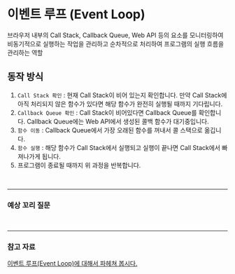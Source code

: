 # 이벤트 루프 (Event Loop)

브라우저 내부의 Call Stack, Callback Queue, Web API 등의 요소를 모니터링하여 비동기적으로 실행하는 작업을 관리하고 순차적으로 처리하여 프로그램의 실행 흐름을 관리하는 역할

## 동작 방식

1. `Call Stack 확인` : 현재 Call Stack이 비어 있는지 확인합니다. 만약 Call Stack에 아직 처리되지 않은 함수가 있다면 해당 함수가 완전히 실행될 때까지 기다립니다.
2. `Callback Queue 확인` : Call Stack이 비어있다면 Callback Queue를 확인합니다. Callback Queue에는 Web API에서 생성된 콜백 함수가 대기중입니다.
3. `함수 이동` : Callback Queue에서 가장 오래된 함수를 꺼내서 콜 스택으로 옮깁니다.
4. `함수 실행` : 해당 함수가 Call Stack에서 실행되고 실행이 끝나면 Call Stack에서 빠져나가게 됩니다.
5. 프로그램이 종료될 때까지 위 과정을 반복합니다.

<br/>

---

### 예상 꼬리 질문


<br/>

---

### 참고 자료

[이벤트 루프(Event Loop)에 대해서 파헤쳐 봅시다.](https://yong-nyong.tistory.com/71)
